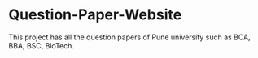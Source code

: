 # Question-Paper-Website
This project has all the question papers of Pune university  such as BCA, BBA, BSC, BioTech.
